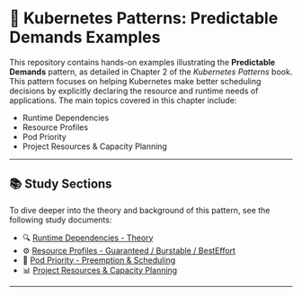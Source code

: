 # 📌 Kubernetes Patterns: Predictable Demands Examples

This repository contains hands-on examples illustrating the **Predictable Demands** pattern, as detailed in Chapter 2 of the *Kubernetes Patterns* book. This pattern focuses on helping Kubernetes make better scheduling decisions by explicitly declaring the resource and runtime needs of applications. The main topics covered in this chapter include:

- Runtime Dependencies
- Resource Profiles
- Pod Priority
- Project Resources & Capacity Planning

---

## 📚 Study Sections

To dive deeper into the theory and background of this pattern, see the following study documents:

- 🔍 [Runtime Dependencies - Theory](./docs/01-Runtime-Dependencies.md)
- ⚙️ [Resource Profiles - Guaranteed / Burstable / BestEffort](./docs/02-Resource-Profiles.md)
- 🚦 [Pod Priority - Preemption & Scheduling](./docs/03-Pod-Priority.md)
- 📊 [Project Resources & Capacity Planning](./docs/04-Project-Resources.md)

---
